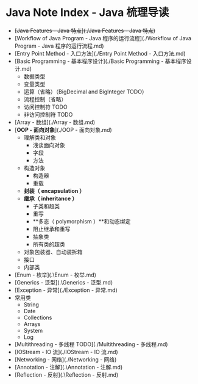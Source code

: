 # Java Note Index - Java 梳理导读

- ~~[Java Features - Java 特点](./Java Features - Java 特点)~~
- [Workflow of Java Program - Java 程序的运行流程](./Workflow of Java Program - Java 程序的运行流程.md)
- [Entry Point Method - 入口方法](./Entry Point Method - 入口方法.md)
- [Basic Programming - 基本程序设计](./Basic Programming - 基本程序设计.md)
  - 数据类型
  - 变量类型
  - 运算（省略）（BigDecimal and BigInteger TODO）
  - 流程控制（省略）
  - 访问控制符 TODO
  - 非访问控制符 TODO
- [Array - 数组](./Array - 数组.md)
- [**OOP - 面向对象**](./OOP - 面向对象.md)
  - 理解类和对象
    - 浅谈面向对象
    - 字段
    - 方法
  - 构造对象
    - 构造器
    - 重载
  - **封装（ encapsulation ）**
  - **继承（ inheritance ）**
    - 子类和超类
    - 重写
    - **多态（ polymorphism ）**和动态绑定
    - 阻止继承和重写
    - 抽象类
    - 所有类的超类
  - 对象包装器、自动装拆箱
  - 接口
  - 内部类
- [Enum - 枚举](.\Enum - 枚举.md)
- [Generics - 泛型](.\Generics - 泛型.md)
- [Exception - 异常](./Exception - 异常.md)
- 常用类
  - String
  - Date
  - Collections
  - Arrays
  - System
  - Log
- [Multithreading - 多线程 TODO](./Multithreading - 多线程.md)
- [IOStream - IO 流](./IOStream - IO 流.md)
- [Networking - 网络](./Networking - 网络)
- [Annotation - 注解](.\Annotation - 注解.md)
- [Reflection - 反射](.\Reflection - 反射.md)